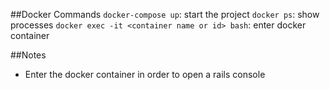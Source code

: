 ##Docker Commands
`docker-compose up`: start the project
`docker ps`: show processes
`docker exec -it <container name or id> bash`: enter docker container

##Notes
- Enter the docker container in order to open a rails console
